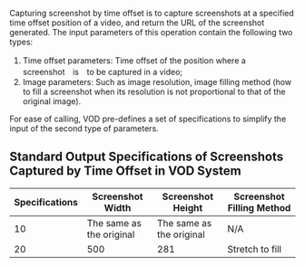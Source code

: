 Capturing screenshot by time offset is to capture screenshots at a specified time offset position of a video, and return the URL of the screenshot generated. The input parameters of this operation contain the following two types:

1. Time offset parameters: Time offset of the position where a　screenshot　is　to be captured in a video;
2. Image parameters: Such as image resolution, image filling method (how to fill a screenshot when its resolution is not proportional to that of the original image).

For ease of calling, VOD pre-defines a set of specifications to simplify the input of the second type of parameters.

## Standard Output Specifications of Screenshots Captured by Time Offset in VOD System

| Specifications | Screenshot Width | Screenshot Height | Screenshot Filling Method |
|---------|---------|---------|---------|
| 10 | The same as the original | The same as the original | N/A |
| 20 | 500 | 281 | Stretch to fill |
